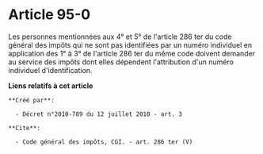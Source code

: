 # Article 95-0

Les personnes mentionnées aux 4° et 5° de l'article 286 ter du code général des impôts qui ne sont pas identifiées par un
numéro individuel en application des 1° à 3° de l'article 286 ter du même code doivent demander au service des impôts dont
elles dépendent l'attribution d'un numéro individuel d'identification.

**Liens relatifs à cet article**

	**Créé par**:

	  - Décret n°2010-789 du 12 juillet 2010 - art. 3

	**Cite**:

	  - Code général des impôts, CGI. - art. 286 ter (V)

